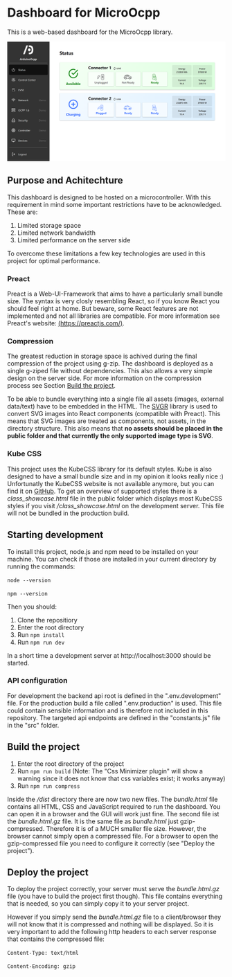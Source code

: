# Dashboard for MicroOcpp

This is a web-based dashboard for the MicroOcpp library.

![Screenshot](docs/img/status_page.png)

## Purpose and Achitechture

This dashboard is designed to be hosted on a microcontroller. With this requirement in mind some important restrictions have to be acknowledged.
These are:

1. Limited storage space
2. Limited network bandwidth
3. Limited performance on the server side

To overcome these limitations a few key technologies are used in this project for optimal performance.

### Preact

Preact is a Web-UI-Framework that aims to have a particularly small bundle size. The syntax is very closly resembling React, so if you know
React you should feel right at home. But beware, some React features are not implemented and not all libraries are compatible. For
more information see Preact's website: [(https://preactjs.com/)](https://preactjs.com/).

### Compression

The greatest reduction in storage space is achived during the final compression of the project using g-zip. The dashboard
is deployed as a single g-ziped file without dependencies. This also allows a very simple design on the server side. For more information on the compression process see Section [Build the project](#build-the-project).

To be able to bundle everything into a single file all assets (images, external data/text) have to be embedded in the HTML. The [SVGR](https://react-svgr.com/docs/webpack/) library is used to convert SVG images into React components (compatible with Preact). This means that SVG images are treated as components, not assets, in the directory structure. This also means that **no assets should be placed in the public folder and that currently the only supported image type is SVG**.

### Kube CSS

This project uses the KubeCSS library for its default styles. Kube is also designed to have a small bundle size and in my opinion it looks really nice :) Unfortunatly the KubeCSS website is not available anymore, but you can find it on [GitHub](https://github.com/imperavi/kube). To get an overview of supported styles there is a *class_showcase.html* file in the public folder which displays most KubeCSS styles if you visit */class_showcase.html* on the development server. This file will not be bundled in the production build.

## Starting development

To install this project, node.js and npm need to be installed on your machine. You can check if those are installed in your current directory by running the commands:

`node --version`

`npm --version`

Then you should:

1. Clone the repositiory
2. Enter the root directory
3. Run `npm install`
4. Run `npm run dev`

In a short time a development server at http://localhost:3000 should be started.

### API configuration

For development the backend api root is defined in the ".env.development" file. For the production build a file called ".env.production" is used. This file could contain sensible information and is therefore not included in this repository.
The targeted api endpoints are defined in the "constants.js" file in the "src" folder.

## Build the project

1. Enter the root directory of the project
2. Run `npm run build` (Note: The "Css Minimizer plugin" will show a warning since it does not know that css variables exist; it works anyway)
3. Run `npm run compress`
   
Inside the */dist* directory there are now two new files. The *bundle.html* file contains all HTML, CSS and JavaScript required to run the dashboard. You can open it in a browser and the GUI will work just fine. The second file ist the *bundle.html.gz* file. It is the same file as *bundle.html* just gzip-compressed. Therefore it is of a MUCH smaller file size. However, the browser cannot simply open a compressed file. For a browser to open the gzip-compressed file you need to configure it correctly (see "Deploy the project").

## Deploy the project

To deploy the project correctly, your server must serve the *bundle.html.gz* file (you have to build the project first though). This file contains everything that is needed, so you can simply copy it to your server project.

However if you simply send the *bundle.html.gz* file to a client/browser they will not know that it is compressed and nothing will be displayed. So it is very important to add the following http headers to each server response that contains the compressed file:

`Content-Type: text/html`

`Content-Encoding: gzip`
